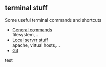 ## terminal stuff

Some useful terminal commands and shortcuts

* [General commands](general.md)  
  filesystem,…
* [Local server stuff](server.md)  
  apache, virtual hosts,…
* [Git](git.md)

test